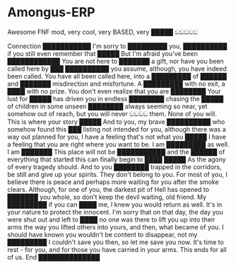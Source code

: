 # Amongus-ERP
Awesome FNF mod, very cool, very BASED, very █████  ඞඞඞඞඞ

Connection ███████████ I'm sorry to █████████ you, ██████████ if you still even remember that █████ But I'm afraid you've been ████████████ You are not here to ███████ a gift, nor have you been called here by ███ ██████████ you assume, although, you have indeed been called. You have all been called here, into a █████████ of ██████ and ███████ misdirection and misfortune. A █████████ with no exit, a ████ with no prize. You don't even realize that you are ████████ Your lust for █████ has driven you in endless ████████ chasing the █████ of children in some unseen ████████ always seeming so near, yet somehow out of reach, but you will never ඞඞඞඞ them. None of you will. This is where your story █████ And to you, my brave ██████████ who somehow found this ███ listing not intended for you, although there was a way out planned for you, I have a feeling that's not what you █████ I have a feeling that you are right where you want to be. I am █████████ as well. I am ███████ This place will not be ███████████ and the ██████ of everything that started this can finally begin to ████ █████ As the agony of every tragedy should. And to you ████████ trapped in the corridors, be still and give up your spirits. They don't belong to you. For most of you, I believe there is peace and perhaps more waiting for you after the smoke clears. Although, for one of you, the darkest pit of Hell has opened to ███████ you whole, so don't keep the devil waiting, old friend. My █████████ if you can ████ me, I knew you would return as well. It's in your nature to protect the innocent. I'm sorry that on that day, the day you were shut out and left to ████ no one was there to lift you up into their arms the way you lifted others into yours, and then, what became of you. I should have known you wouldn't be content to disappear, not my █████████ I couldn't save you then, so let me save you now. It's time to rest - for you, and for those you have carried in your arms. This ends for all of us. End ██████████████
